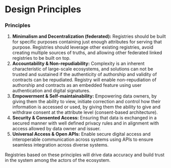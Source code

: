 # Design Principles

### Principles

1. **Minimalism and Decentralization \(federated\):**  Registries should be built for specific purposes containing just enough attributes for serving that purpose. Registries should leverage other existing registries, avoid creating multiple sources of truths,  and allowing other federated linked registries to be built on top.
2. **Accountability & Non-repudiability:**  Complexity is an inherent characteristic of large-scale ecosystems, and solutions can not be trusted and sustained if the authenticity of authorship and validity of contracts can be repudiated. Registry will enable non-repudiation of authorship and contracts as an embedded feature using user authentication and digital signatures.
3. **Empowerment & Self-maintainability:**  Empowering data owners, by giving them the ability to view, initiate correction and control how their information is accessed or used, by giving them the ability to give and withdraw consent at the attribute level \(consent-based architecture\). 
4. **Security & Consented Access:**  Ensuring that data is exchanged in a secured manner with well defined privacy rules and in alignment with access allowed by data owner and issuer.
5. **Universal Access & Open APIs:**  Enable secure digital access and interoperable communication across systems using APIs to ensure seamless integration across diverse systems.

Registries based on these principles will drive data accuracy and build trust in the system among the actors of the ecosystem.

